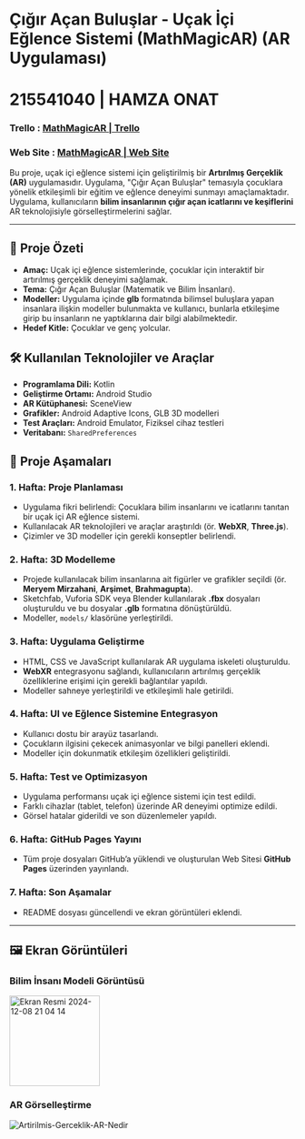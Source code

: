 # **Çığır Açan Buluşlar - Uçak İçi Eğlence Sistemi (MathMagicAR) (AR Uygulaması)**
# **215541040 | HAMZA ONAT**
### Trello : [MathMagicAR | Trello](https://trello.com/b/Xkfn7KbW/ymgk-matematiksel-buluslar-ar-projesi)
### Web Site : [MathMagicAR | Web Site](https://hmzaontdev.github.io/)

Bu proje, uçak içi eğlence sistemi için geliştirilmiş bir **Artırılmış Gerçeklik (AR)** uygulamasıdır. Uygulama, "Çığır Açan Buluşlar" temasıyla çocuklara yönelik etkileşimli bir eğitim ve eğlence deneyimi sunmayı amaçlamaktadır. Uygulama, kullanıcıların **bilim insanlarının çığır açan icatlarını ve keşiflerini** AR teknolojisiyle görselleştirmelerini sağlar.

---

## **🎯 Proje Özeti**

- **Amaç:** Uçak içi eğlence sistemlerinde, çocuklar için interaktif bir artırılmış gerçeklik deneyimi sağlamak.
- **Tema:** Çığır Açan Buluşlar (Matematik ve Bilim İnsanları).
- **Modeller:** Uygulama içinde **glb** formatında bilimsel buluşlara yapan insanlara ilişkin modeller bulunmakta ve kullanıcı, bunlarla etkileşime girip bu insanların ne yaptıklarına dair bilgi alabilmektedir.
- **Hedef Kitle:** Çocuklar ve genç yolcular.

## 🛠️ Kullanılan Teknolojiler ve Araçlar
- **Programlama Dili:** Kotlin
- **Geliştirme Ortamı:** Android Studio
- **AR Kütüphanesi:** SceneView
- **Grafikler:** Android Adaptive Icons, GLB 3D modelleri
- **Test Araçları:** Android Emulator, Fiziksel cihaz testleri
- **Veritabanı:** `SharedPreferences`

## **📌 Proje Aşamaları**

### **1. Hafta: Proje Planlaması**
- Uygulama fikri belirlendi: Çocuklara bilim insanlarını ve icatlarını tanıtan bir uçak içi AR eğlence sistemi.
- Kullanılacak AR teknolojileri ve araçlar araştırıldı (ör. **WebXR**, **Three.js**).
- Çizimler ve 3D modeller için gerekli konseptler belirlendi.

### **2. Hafta: 3D Modelleme**
- Projede kullanılacak bilim insanlarına ait figürler ve grafikler seçildi (ör. **Meryem Mirzahani**, **Arşimet**, **Brahmagupta**).
- Sketchfab, Vuforia SDK veya Blender kullanılarak **.fbx** dosyaları oluşturuldu ve bu dosyalar **.glb** formatına dönüştürüldü.
- Modeller, `models/` klasörüne yerleştirildi.

### **3. Hafta: Uygulama Geliştirme**
- HTML, CSS ve JavaScript kullanılarak AR uygulama iskeleti oluşturuldu.
- **WebXR** entegrasyonu sağlandı, kullanıcıların artırılmış gerçeklik özelliklerine erişimi için gerekli bağlantılar yapıldı.
- Modeller sahneye yerleştirildi ve etkileşimli hale getirildi.

### **4. Hafta: UI ve Eğlence Sistemine Entegrasyon**
- Kullanıcı dostu bir arayüz tasarlandı.
- Çocukların ilgisini çekecek animasyonlar ve bilgi panelleri eklendi.
- Modeller için dokunmatik etkileşim özellikleri geliştirildi.

### **5. Hafta: Test ve Optimizasyon**
- Uygulama performansı uçak içi eğlence sistemi için test edildi.
- Farklı cihazlar (tablet, telefon) üzerinde AR deneyimi optimize edildi.
- Görsel hatalar giderildi ve son düzenlemeler yapıldı.

### **6. Hafta: GitHub Pages Yayını**
- Tüm proje dosyaları GitHub’a yüklendi ve oluşturulan Web Sitesi **GitHub Pages** üzerinden yayınlandı.

### **7. Hafta: Son Aşamalar**
- README dosyası güncellendi ve ekran görüntüleri eklendi.


---

## **🖼️ Ekran Görüntüleri**

### **Bilim İnsanı Modeli Görüntüsü**
<img width="159" alt="Ekran Resmi 2024-12-08 21 04 14" src="https://github.com/user-attachments/assets/b0214374-5656-49b8-b7e8-5149edf4984b">



### **AR Görselleştirme**
![Artirilmis-Gerceklik-AR-Nedir](https://github.com/user-attachments/assets/dd43c577-d3ae-4412-8f71-f391de269cf7)


